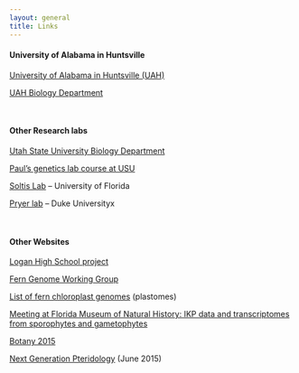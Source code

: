 ```yaml
---
layout: general
title: Links
---
```



#### University of Alabama in Huntsville

[University of Alabama in Huntsville (UAH)](https://www.uah.edu/)

[UAH Biology Department](https://www.uah.edu/science/departments/biology)

<br />

#### Other Research labs

[Utah State University Biology Department](https://biology.usu.edu/)

[Paul’s genetics lab course at USU](https://sites.google.com/site/usubiol3065/)

[Soltis Lab](https://www.floridamuseum.ufl.edu/soltis-lab/) – University of Florida

[Pryer lab](https://sites.duke.edu/pryerlab/) – Duke Universityx

<br />

#### Other Websites

[Logan High School project](https://sites.google.com/site/lhsdna2016/home)

[Fern Genome Working Group](https://ferngenomes.org/?page_id=24)

[List of fern chloroplast genomes](http://paulwolflab.com/data-protocols/fern_plastome_list/) (plastomes)

[Meeting at Florida Museum of Natural History: IKP data and transcriptomes from sporophytes and gametophytes](https://sites.google.com/site/1kp1n2n/)

[Botany 2015](http://www.botanyconference.org/)

[Next Generation Pteridology](https://naturalhistory.si.edu/research/botany) (June 2015)
